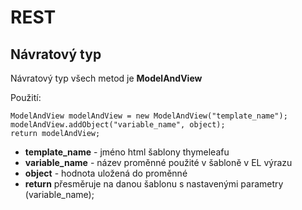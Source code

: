 # REST

## Návratový typ
Návratový typ všech metod je **ModelAndView**

Použití:
```
ModelAndView modelAndView = new ModelAndView("template_name"); 
modelAndView.addObject("variable_name", object);
return modelAndView;
```
* **template_name** - jméno html šablony thymeleafu
* **variable_name** - název proměnné použité v šabloně v EL výrazu
* **object** - hodnota uložená do proměnné
* **return** přesměruje na danou šablonu s nastavenými parametry (variable_name);
